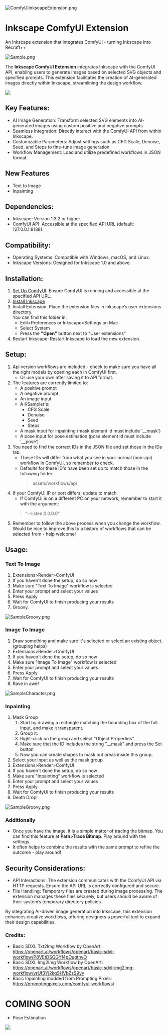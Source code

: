 ![ComfyUIInkscapeExtension.png](assets/ComfyUIInkscapeExtension.png)
# Inkscape ComfyUI Extension
An Inkscape extension that integrates ComfyUI - turning Inkscape into Recraft++

![Sample.png](assets/Sample.png)

The **Inkscape ComfyUI Extension** integrates Inkscape with the ComfyUI API, enabling users to generate images based on selected SVG objects and specified prompts. This extension facilitates the creation of AI-generated images directly within Inkscape, streamlining the design workflow.

[<img src="assets/support-me-on-patreon.png">](https://www.patreon.com/bePatron?u=26347598)

## Key Features:
 * AI Image Generation: Transform selected SVG elements into AI-generated images using custom positive and negative prompts.
 * Seamless Integration: Directly interact with the ComfyUI API from within Inkscape.
 * Customizable Parameters: Adjust settings such as CFG Scale, Denoise, Seed, and Steps to fine-tune image generation.
 * Workflow Management: Load and utilize predefined workflows in JSON format.

## New Features
 * Text to Image
 * Inpainting

## Dependencies:
 * Inkscape: Version 1.3.2 or higher.
 * ComfyUI API: Accessible at the specified API URL (default: 127.0.0.1:8188).

## Compatibility:
 * Operating Systems: Compatible with Windows, macOS, and Linux.
 * Inkscape Versions: Designed for Inkscape 1.0 and above.

## Installation:
1. [Set Up ComfyUI](https://stable-diffusion-art.com/how-to-install-comfyui/): Ensure ComfyUI is running and accessible at the specified API URL.
2. [Install Inkscape](https://inkscape.org/release/inkscape-1.4/)
3. Install Extension: Place the extension files in Inkscape’s user extensions directory.<br>
   You can find this folder in:
      - Edit>Preferences or Inkscape>Settings on Mac
      - Select System
      - Press the **"Open"** button next to "User extensions"
4. Restart Inkscape: Restart Inkscape to load the new extension.

## Setup:
1. Api version workflows are included - check to make sure you have all the right models by opening each in ComfyUI first.
   * Or use your own after saving it to API format.
2. The features are currently limited to:
     * A positive prompt
     * A negative prompt
     * An image input
     * A KSampler's:
       * CFG Scale
       * Denoise
       * Seed
       * Steps
     * A mask input for inpainting (mask element id must include '__mask')
     * A pose input for pose estimation (pose element id must include '__pose')
3. You need to find the correct IDs in the JSON file and set those in the IDs tab.
   * These IDs will differ from what you see in your normal (non-api) workflow in ComfyUI, so remember to check.
   * Defaults for these ID's have been set up to match those in the following folder: 
     > assets/workflows/api
4. If your ComfyUI IP or port differs, update to match.
   * If ComfyUI is on a different PC on your network, remember to start it with the argument: 
   > "--listen 0.0.0.0"
5. Remember to follow the above process when you change the workflow. Would be nice to improve this to a history of workflows that can be selected from - help welcome!

## Usage:
### Text To Image
1. Extensions>Render>ComfyUI
2. If you haven't done the setup, do so now
3. Make sure "Text To Image" workflow is selected
4. Enter your prompt and select your values
5. Press Apply
6. Wait for ComfyUI to finish producing your results
7. Groovy.

![SampleGroovy.png](assets/SampleGroovy.png)

### Image To Image
1. Draw something and make sure it's selected or select an existing object. (grouping helps)
2. Extensions>Render>ComfyUI
3. If you haven't done the setup, do so now
4. Make sure "Image To Image" workflow is selected
5. Enter your prompt and select your values
6. Press Apply
7. Wait for ComfyUI to finish producing your results
8. Rave in awe!

![SampleCharacter.png](assets/SampleCharacter.png)

### Inpainting
1. Mask Group
   1. Start by drawing a rectangle matching the bounding box of the full input, and make it transparent.
   2. Group it.
   3. Right-click on the group and select "Object Properties"
   4. Make sure that the ID includes the string "__mask" and press the Set button
   5. Now you can create shapes to mask out areas inside this group.
2. Select your input as well as the mask group
3. Extensions>Render>ComfyUI
4. If you haven't done the setup, do so now
5. Make sure "Inpainting" workflow is selected
6. Enter your prompt and select your values
7. Press Apply
8. Wait for ComfyUI to finish producing your results
9. Death Drop!

![SampleGroovy.png](assets/SampleInpaint.png)

### Additionally
* Once you have the image, it is a simple matter of tracing the bitmap. You can find this feature at **Path>Trace Bitmap**. Play around with the settings.
* It often helps to combine the results with the same prompt to refine the outcome - play around!


## Security Considerations:
 * API Interactions: The extension communicates with the ComfyUI API via HTTP requests. Ensure the API URL is correctly configured and secure.
 * File Handling: Temporary files are created during image processing. The extension manages these files securely, but users should be aware of their system’s temporary directory policies.

By integrating AI-driven image generation into Inkscape, this extension enhances creative workflows, offering designers a powerful tool to expand their design capabilities.

### Credits:

* Basic SDXL Txt2Img Workflow by OpenArt:
https://openart.ai/workflows/openart/basic-sdxl-workflow/P8VEtDSQGYf4pOugtnvO
* Basic SDXL Img2Img Workflow by OpenArt:
https://openart.ai/workflows/openart/basic-sdxl-img2img-workflow/yrUf3Yj2kqSHVbZsS9vy
* Basic Inpainting modded from Prompting Pixels:
https://promptingpixels.com/comfyui-workflows/

# COMING SOON
* Pose Estimation

[<img src="assets/support-me-on-patreon.png">](https://www.patreon.com/bePatron?u=26347598)
